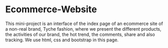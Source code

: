 # Ecommerce-Website
This mini-project is an interface of the index page of an ecommerce site of a non-real brand, Tyche fashion, 
where we present the different products, the activities of our brand, the hot trend, the comments, share and also tracking.
We use html, css and bootstrap in this page.
